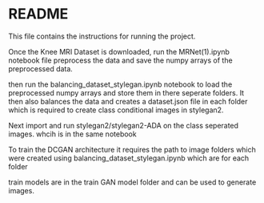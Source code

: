 # README
This file contains the instructions for running the project.

Once the Knee MRI Dataset is downloaded, run the MRNet(1).ipynb notebook file preprocess the data and save the numpy arrays of the preprocessed data.

then run the balancing_dataset_stylegan.ipynb notebook to load the preprocessed numpy arrays and store them in there seperate folders. It then also balances the data and creates a dataset.json file in each folder which is required to create class conditional images in stylegan2.

Next import and run stylegan2/stylegan2-ADA on the class seperated images. whcih is in the same notebook

To train the DCGAN architecture it requires the path to image folders which were created using balancing_dataset_stylegan.ipynb which are for each folder

train models are in the train GAN model folder and can be used to generate images.
